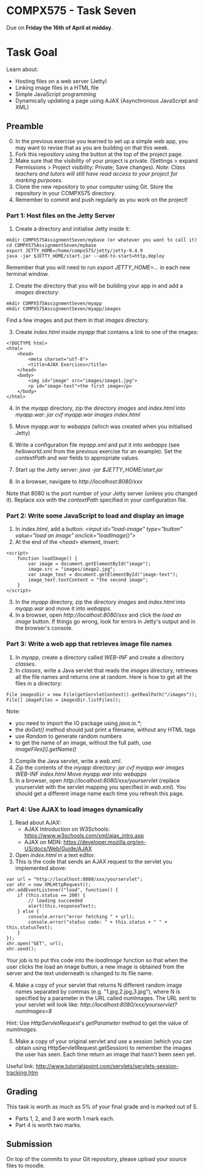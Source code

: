 # COMPX575 - Task Seven
Due on **Friday the 16th of April at midday**.

# Task Goal
Learn about:
* Hosting files on a web server (Jetty)
* Linking image files in a HTML file
* Simple JavaScript programming
* Dynamically updating a page using AJAX (Asynchronous JavaScript and XML)

## Preamble
0. In the previous exercise you learned to set up a simple web app, you may want to revise that as you are building on that this week.
1. Fork this repository using the button at the top of the project page.
2. Make sure that the visibility of your project is private. (Settings > expand Permissions > Project visibility: Private; Save changes).  *Note: Class teachers and tutors will still have read access to your project for marking purposes.*
3. Clone the new repository to your computer using Git.  Store the repository in your COMPX575 directory.
4. Remember to commit and push regularly as you work on the project!  

### Part 1: Host files on the Jetty Server
1. Create a directory and initialise Jetty inside it:
```
mkdir COMPX575AssignmentSeven/mybase (or whatever you want to call it)
cd COMPX575AssignmentSeven/mybase
export JETTY_HOME=/home/compx575/jetty/jetty-9.4.9
java -jar $JETTY_HOME/start.jar --add-to-start=http,deploy
```
Remember that you will need to run *export JETTY_HOME=...* in each new terminal window.

2. Create the directory that you will be building your app in and add a *images* directory:
```
mkdir COMPX575AssignmentSeven/myapp
mkdir COMPX575AssignmentSeven/myapp/images
```
Find a few images and put them in that *images* directory.

3. Create *index.html* inside *myapp* that contains a link to one of the images:
```
<!DOCTYPE html>
<html>
    <head>
        <meta charset="utf-8">
        <title>AJAX Exercises</title>
    </head>
    <body>
        <img id="image" src="images/image1.jpg">
        <p id="image-text">the first image</p>
    </body>
</html>
```

4. In the *myapp* directory, zip the directory *images* and *index.html* into *myapp.war*: *jar cvf myapp.war images index.html*

5. Move *myapp.war* to *webapps* (which was created when you initialised Jetty)
6. Write a configuration file *myapp.xml* and put it into *webapps* (see *helloworld.xml* from the previous exercise for an example). Set the *contextPath* and *war* fields to appropriate values.
7. Start up the Jetty server: *java -jar $JETTY_HOME/start.jar*
8. In a browser, navigate to *http://localhost:8080/xxx*

Note that 8080 is the port number of your Jetty server (unless you changed it).  Replace *xxx* with the *contextPath* specified in your configuration file.

### Part 2: Write some JavaScript to load and display an image
1. In *index.html*, add a button: *\<input id="load-image" type="button" value="load an image" onclick="loadImage()">*
2. At the end of the *\<head>* element, insert:
```
<script>
    function loadImage() {
        var image = document.getElementById("image");
        image.src = "images/image2.jpg";
        var image_text = document.getElementById("image-text");
        image_text.textContent = "the second image";
    }
</script>
```
3. In the *myapp* directory, zip the directory *images* and *index.html* into *myapp.war* and move it into *webapps*.
4. In a browser, open *http://localhost:8080/xxx* and click the *load an image* button.  If things go wrong, look for errors in Jetty's output and in the browser's console. 

### Part 3: Write a web app that retrieves image file names
1. In *myapp*, create a directory called *WEB-INF* and create a directory *classes*.
2. In *classes*, write a Java servlet that reads the *images* directory, retrieves all the file names and returns one at random.  Here is how to get all the files in a directory:
```
File imagesDir = new File(getServletContext().getRealPath("/images"));
File[] imageFiles = imagesDir.listFiles();
```
Note:
* you need to import the IO package using *java.io.\*;*
* the *doGet()* method should just print a filename, without any HTML tags
* use *Random* to generate random numbers
* to get the name of an image, without the full path, use *imageFiles[i].getName()*

3. Compile the Java servlet, write a *web.xml*.
4. Zip the contents of the *myapp* directory: *jar cvf myapp.war images WEB-INF index.html*
Move *myapp.war* into *webapps*
5. In a browser, open *http://localhost:8080/xxx/yourservlet* (replace yourservlet with the servlet mapping you specified in *web.xml*). You should get a different image name each time you refresh this page.

### Part 4: Use AJAX to load images dynamically
1. Read about AJAX:
    * AJAX Introduction on W3Schools: https://www.w3schools.com/xml/ajax_intro.asp
    * AJAX on MDN: https://developer.mozilla.org/en-US/docs/Web/Guide/AJAX
2. Open *index.html* in a text editor.
3. This is the code that sends an AJAX request to the servlet you implemented above:
```
var url = "http://localhost:8080/xxx/yourservlet";
var xhr = new XMLHttpRequest();
xhr.addEventListener("load", function() {
    if (this.status == 200) {
        // loading succeeded
        alert(this.responseText);
    } else {
        console.error("error fetching " + url);
        console.error("status code: " + this.status + " " + this.statusText);
    }
});
xhr.open("GET", url);
xhr.send();
```
Your job is to put this code into the *loadImage* function so that when the user clicks the load an image button, a new image is obtained from the server and the text underneath is changed to its file name.

4. Make a copy of your servlet that returns N different random image names separated by commas (e.g. "1.jpg,2.jpg,3.jpg"), where N is specified by a parameter in the URL called numImages. The URL sent to your servlet will look like: *http://localhost:8080/xxx/yourservlet?numImages=8*

Hint: Use *HttpServletRequest*'s *getParameter* method to get the value of *numImages*.

5. Make a copy of your original servlet and use a session (which you can obtain using HttpServletRequest.getSession) to remember the images the user has seen. Each time return an image that hasn't been seen yet.

Useful link: http://www.tutorialspoint.com/servlets/servlets-session-tracking.htm

## Grading
This task is worth as much as 5% of your final grade and is marked out of 5.
* Parts 1, 2, and 3 are worth 1 mark each.
* Part 4 is worth two marks.

## Submission
On top of the commits to your Git repository, please upload your source files to moodle.